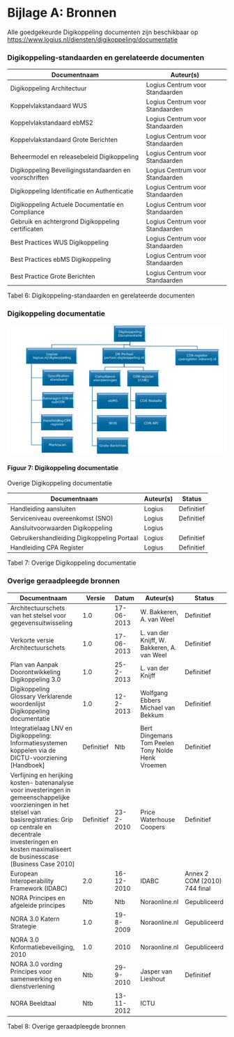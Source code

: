 # Bijlage A: Bronnen 

Alle goedgekeurde Digikoppeling documenten zijn beschikbaar op https://www.logius.nl/diensten/digikoppeling/documentatie

### Digikoppeling-standaarden en gerelateerde documenten

| Documentnaam                                            | Auteur(s)              |
|---------------------------------------------------------|------------------------|
| Digikoppeling Architectuur                              | Logius Centrum voor Standaarden |
| Koppelvlakstandaard WUS                                 | Logius Centrum voor Standaarden |
| Koppelvlakstandaard ebMS2                               | Logius Centrum voor Standaarden |
| Koppelvlakstandaard Grote Berichten                     | Logius Centrum voor Standaarden |
| Beheermodel en releasebeleid Digikoppeling              | Logius Centrum voor Standaarden |
| Digikoppeling Beveiligingsstandaarden en voorschriften  | Logius Centrum voor Standaarden |
| Digikoppeling Identificatie en Authenticatie            | Logius Centrum voor Standaarden |
| Digikoppeling Actuele Documentatie en Compliance        | Logius Centrum voor Standaarden |
| Gebruik en achtergrond Digikoppeling certificaten       | Logius Centrum voor Standaarden |
| Best Practices WUS Digikoppeling                        | Logius Centrum voor Standaarden |
| Best Practices ebMS Digikoppeling                       | Logius Centrum voor Standaarden |
| Best Practice Grote Berichten                           | Logius Centrum voor Standaarden |

Tabel 6: Digikoppeling-standaarden en gerelateerde documenten

### Digikoppeling documentatie

![Digikoppeling Documentatie](media/DKDocumentatieOverzicht.png "Digikoppeling Documentatie")

#### Figuur 7: Digikoppeling documentatie

Overige Digikoppeling documentatie

| Documentnaam                                | Auteur(s)              | Status     |
|---------------------------------------------|------------------------|------------|
| Handleiding aansluiten                      | Logius                 | Definitief |
| Serviceniveau overeenkomst (SNO)            | Logius                 | Definitief |
| Aansluitvoorwaarden Digikoppeling           | Logius                 |            |
| Gebruikershandleiding Digikoppeling Portaal | Logius                 | Definitief |
| Handleiding CPA Register                    | Logius                 | Definitief |

Tabel 7: Overige Digikoppeling documentatie

### Overige geraadpleegde bronnen

| Documentnaam  | Versie     | Datum      | Auteur(s)  | Status|
|---------------|------------|------------|------------|-------|
| Architectuurschets van het stelsel voor gegevensuitwisseling | 1.0 | 17-06-2013 | W. Bakkeren, A. van Weel | Definitief |
| Verkorte versie Architectuurschets | 1.0        | 17-06-2013 | L. van der Knijff, W. Bakkeren, A. van Weel     | Definitief |
| Plan van Aanpak Doorontwikkeling Digikoppeling 3.0   | 1.0        | 25-2-2013  | L. van der Knijff | Definitief  |
| Digikoppeling Glossary Verklarende woordenlijst Digikoppeling documentatie    | 1.0  | 12-2-2013  | Wolfgang Ebbers Michael van Bekkum  | Definitief |
| Integratielaag LNV en Digikoppeling: Informatiesystemen koppelen via de DICTU-voorziening \[Handboek\]  | Definitief | Ntb        | Bert Dingemans Tom Peelen  Tony Nolde  Henk Vroemen | Definitief |
| Verfijning en herijking kosten- batenanalyse voor investeringen in gemeenschappelijke voorzieningen in het stelsel van basisregistraties: Grip op centrale en decentrale investeringen en kosten maximaliseert de businesscase [Business Case 2010] | Definitief | 23-2-2010  | Price Waterhouse Coopers   | Definitief                   |
| European Interoperability Framework (IDABC)    | 2.0        | 16-12-2010 | IDABC  | Annex 2 COM (2010) 744 final |
| NORA Principes en afgeleide principes          | Ntb        | Ntb        | Noraonline.nl   | Gepubliceerd  |
| NORA 3.0 Katern Strategie                      | 1.0        | 19-8-2009  | Noraonline.nl   | Gepubliceerd  |
| NORA 3.0 Knformatiebeveiliging, 2010           | 1.0        | 2010       | Noraonline.nl   | Gepubliceerd  |
| NORA 3.0 vording Principes voor samenwerking en dienstverlening   | Ntb  | 29-9-2010  | Jasper van Lieshout | Definitief  |
| NORA Beeldtaal | Ntb        | 13-11-2012 | ICTU  |                              |

Tabel 8: Overige geraadpleegde bronnen
